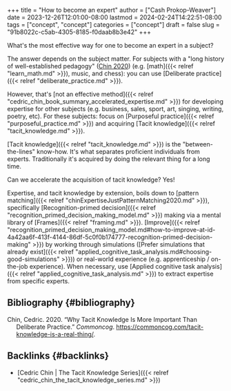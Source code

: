 +++
title = "How to become an expert"
author = ["Cash Prokop-Weaver"]
date = 2023-12-26T12:01:00-08:00
lastmod = 2024-02-24T14:22:51-08:00
tags = ["concept", "concept"]
categories = ["concept"]
draft = false
slug = "91b8022c-c5ab-4305-8185-f0daab8b3e42"
+++

What's the most effective way for one to become an expert in a subject?

The answer depends on the subject matter. For subjects with a "long history of well-established pedagogy" (<a href="#citeproc_bib_item_1">Chin 2020</a>) (e.g. [math]({{< relref "learn_math.md" >}}), music, and chess): you can use [Deliberate practice]({{< relref "deliberate_practice.md" >}}).

However, that's [not an effective method]({{< relref "cedric_chin_book_summary_accelerated_expertise.md" >}}) for developing expertise for other subjects (e.g. business, sales, sport, art, singing, writing, poetry, etc). For these subjects: focus on [Purposeful practice]({{< relref "purposeful_practice.md" >}}) and acquiring [Tacit knowledge]({{< relref "tacit_knowledge.md" >}}).

[Tacit knowledge]({{< relref "tacit_knowledge.md" >}}) is the "between-the-lines" know-how. It's what separates proficient individuals from experts. Traditionally it's acquired by doing the relevant thing for a long time.

Can we accelerate the acquisition of tacit knowledge? Yes!

Expertise, and tacit knowledge by extension, boils down to [pattern matching]({{< relref "chinExpertiseJustPatternMatching2020.md" >}}), specifically [Recognition-primed decision]({{< relref "recognition_primed_decision_making_model.md" >}}) making via a mental library of [Frames]({{< relref "framing.md" >}}). [Improve]({{< relref "recognition_primed_decision_making_model.md#how-to-improve-at-id-4a42aa6f-413f-4144-86df-5c0f0b174777-recognition-primed-decision-making" >}}) by working through simulations ([Prefer simulations that already exist]({{< relref "applied_cognitive_task_analysis.md#choosing-good-simulations" >}})) or real-world experience (e.g. apprenticeship / on-the-job experience). When necessary, use [Applied cognitive task analysis]({{< relref "applied_cognitive_task_analysis.md" >}}) to extract expertise from specific experts.


## Bibliography {#bibliography}

<style>.csl-entry{text-indent: -1.5em; margin-left: 1.5em;}</style><div class="csl-bib-body">
  <div class="csl-entry"><a id="citeproc_bib_item_1"></a>Chin, Cedric. 2020. “Why Tacit Knowledge Is More Important Than Deliberate Practice.” <i>Commoncog</i>. <a href="https://commoncog.com/tacit-knowledge-is-a-real-thing/">https://commoncog.com/tacit-knowledge-is-a-real-thing/</a>.</div>
</div>


## Backlinks {#backlinks}

-   [Cedric Chin | The Tacit Knowledge Series]({{< relref "cedric_chin_the_tacit_knowledge_series.md" >}})
